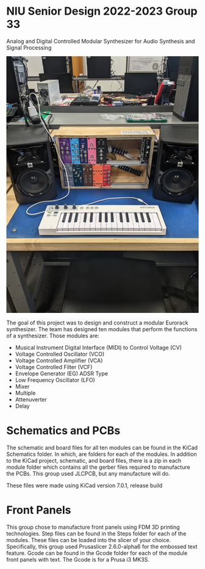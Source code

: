 # NIU Senior Design 2022-2023 Group 33
Analog and Digital Controlled Modular Synthesizer for Audio Synthesis and Signal Processing

![Comleted Synthesizer](Pictures/Full_Setup.jpg)

The goal of this project was to design and construct a modular Eurorack synthesizer.
The team has designed ten modules that perform the functions of a synthesizer. Those modules are:
- Musical Instrument Digital Interface (MIDI) to Control Voltage (CV)
- Voltage Controlled Oscillator (VCO)
- Voltage Controlled Amplifier (VCA)
- Voltage Controlled Filter (VCF)
- Envelope Generator (EG) ADSR Type
- Low Frequency Oscillator (LFO)
- Mixer
- Multiple
- Attenuverter
- Delay

# Schematics and PCBs
The schematic and board files for all ten modules can be found in the KiCad Schematics folder. In which, are folders for each of the modules. In addition to the KiCad project, schematic, and board files, there is a zip in each module folder which contains all the gerber files required to manufacture the PCBs. This group used JLCPCB, but any manufacture will do.

These files were made using KiCad version 7.0.1, release build

# Front Panels
This group chose to manufacture front panels using FDM 3D printing technologies. Step files can be found in the Steps folder for each of the modules. These files can be loaded into the slicer of your choice. Specifically, this group used Prusaslicer 2.6.0-alpha6 for the embossed text feature. Gcode can be found in the Gcode folder for each of the module front panels with text. The Gcode is for a Prusa i3 MK3S.
